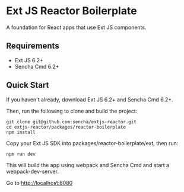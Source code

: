 # Ext JS Reactor Boilerplate

A foundation for React apps that use Ext JS components.

## Requirements

* Ext JS 6.2+
* Sencha Cmd 6.2+

## Quick Start

If you haven't already, download Ext JS 6.2+ and Sencha Cmd 6.2+.

Then, run the following to clone and build the project:

    git clone git@github.com:sencha/extjs-reactor.git
    cd extjs-reactor/packages/reactor-boilerplate
    npm install

Copy your Ext JS SDK into packages/reactor-boilerplate/ext, then run:

    npm run dev

This will build the app using webpack and Sencha Cmd and start a webpack-dev-server.

Go to [http://localhost:8080](http://localhost:8080)
